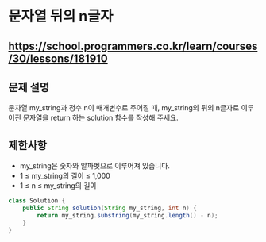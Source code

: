 # 문자열 뒤의 n글자
https://school.programmers.co.kr/learn/courses/30/lessons/181910
---
## 문제 설명
문자열 my_string과 정수 n이 매개변수로 주어질 때, my_string의 뒤의 n글자로 이루어진 문자열을 return 하는 solution 함수를 작성해 주세요.

## 제한사항
+ my_string은 숫자와 알파벳으로 이루어져 있습니다.
+ 1 ≤ my_string의 길이 ≤ 1,000
+ 1 ≤ n ≤ my_string의 길이
```java
class Solution {
    public String solution(String my_string, int n) {
        return my_string.substring(my_string.length() - n);
    }
}
```